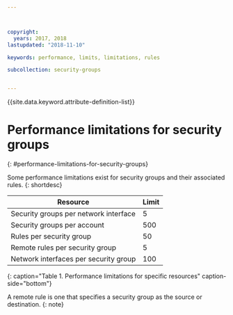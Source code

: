 ```yaml
---



copyright:
  years: 2017, 2018
lastupdated: "2018-11-10"

keywords: performance, limits, limitations, rules

subcollection: security-groups


---
```


{{site.data.keyword.attribute-definition-list}}

# Performance limitations for security groups
{: #performance-limitations-for-security-groups}

Some performance limitations exist for security groups and their associated rules.
{: shortdesc}

| Resource                                                  | Limit                                               |
| --------------------------------------------------------- | --------------------------------------------------- |
| Security groups per network interface                     | 5                                                   |
| Security groups per account                               | 500                                                 |
| Rules per security group                                  | 50                                                  |
| Remote rules per security group                           | 5                                                   |
| Network interfaces per security group                     | 100                                                 |
{: caption="Table 1. Performance limitations for specific resources" caption-side="bottom"}

A remote rule is one that specifies a security group as the source or destination.
{: note}

